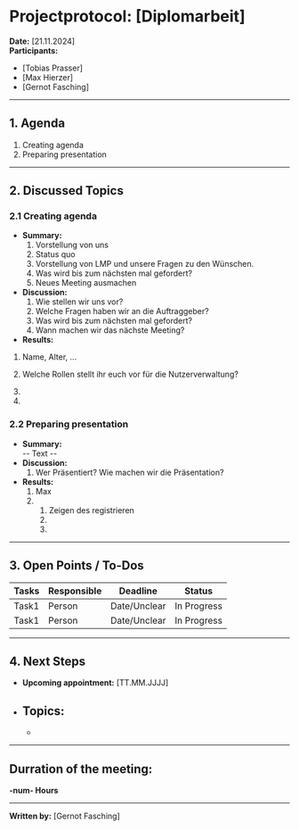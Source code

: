 # Projectprotocol: **[Diplomarbeit]**

**Date:** [21.11.2024]  
**Participants:**  
- [Tobias Prasser]  
- [Max Hierzer]  
- [Gernot Fasching]  

---

## 1. Agenda
1. Creating agenda
2. Preparing presentation

---

## 2. Discussed Topics
### 2.1 Creating agenda
- **Summary:**  
  1. Vorstellung von uns
  2. Status quo
  3. Vorstellung von LMP und unsere Fragen zu den Wünschen.
  4. Was wird bis zum nächsten mal gefordert?
  5. Neues Meeting ausmachen
- **Discussion:**  
  1. Wie stellen wir uns vor?
  2. Welche Fragen haben wir an die Auftraggeber?
  3. Was wird bis zum nächsten mal gefordert?
  4. Wann machen wir das nächste Meeting?
- **Results:**  
1. Name, Alter, ...
2. Welche Rollen stellt ihr euch vor für die Nutzerverwaltung?
   
3. 
4. 
  

### 2.2 Preparing presentation
- **Summary:**  
  -- Text --
- **Discussion:**  
  1. Wer Präsentiert?
  Wie machen wir die Präsentation?
- **Results:**  
  1. Max
  2. 1. Zeigen des registrieren
     2. 
     3. 



---

## 3. Open Points / To-Dos
| Tasks              | Responsible    | Deadline       | Status       |
|--------------------|----------------|----------------|--------------|
| Task1              | Person         | Date/Unclear   | In Progress  |
| Task1              | Person         | Date/Unclear   | In Progress  |

---

## 4. Next Steps
- **Upcoming appointment:** [TT.MM.JJJJ]  
- **Topics:**  
  - 
  -   

---

## Durration of the meeting:
 **-num- Hours**

---

**Written by:** [Gernot Fasching]

